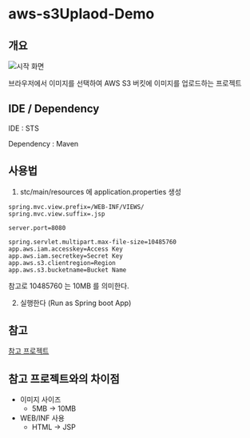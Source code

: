 # aws-s3Uplaod-Demo

## 개요

![시작 화면](https://user-images.githubusercontent.com/31675804/129560332-dd7d6119-95b6-4789-8e0a-ecb61c3337ba.PNG)

브라우저에서 이미지를 선택하여 AWS S3 버킷에 이미지를 업로드하는 프로젝트

## IDE / Dependency

IDE : STS

Dependency : Maven

## 사용법

1. stc/main/resources 에 application.properties 생성

```properties
spring.mvc.view.prefix=/WEB-INF/VIEWS/
spring.mvc.view.suffix=.jsp

server.port=8080

spring.servlet.multipart.max-file-size=10485760
app.aws.iam.accesskey=Access Key
app.aws.iam.secretkey=Secret Key
app.aws.s3.clientregion=Region
app.aws.s3.bucketname=Bucket Name
```
참고로 10485760 는 10MB 를 의미한다.

2. 실행한다 (Run as Spring boot App)

## 참고
[참고 프로젝트](https://github.com/nadunc/AWS-S3-image-uploader-with-java-spring-boot)

## 참고 프로젝트와의 차이점

   * 이미지 사이즈
      * 5MB -> 10MB
   * WEB/INF 사용
      * HTML -> JSP
